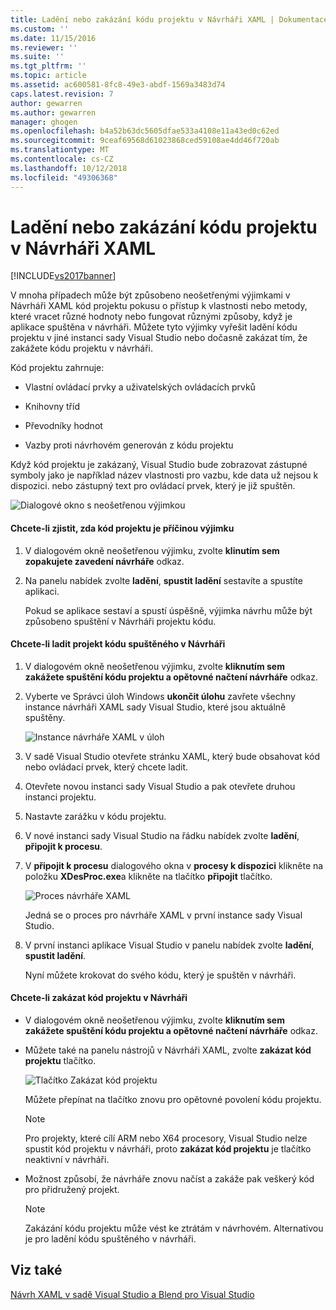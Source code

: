 ```yaml
---
title: Ladění nebo zakázání kódu projektu v Návrháři XAML | Dokumentace Microsoftu
ms.custom: ''
ms.date: 11/15/2016
ms.reviewer: ''
ms.suite: ''
ms.tgt_pltfrm: ''
ms.topic: article
ms.assetid: ac600581-8fc8-49e3-abdf-1569a3483d74
caps.latest.revision: 7
author: gewarren
ms.author: gewarren
manager: ghogen
ms.openlocfilehash: b4a52b63dc5605dfae533a4108e11a43ed0c62ed
ms.sourcegitcommit: 9ceaf69568d61023868ced59108ae4dd46f720ab
ms.translationtype: MT
ms.contentlocale: cs-CZ
ms.lasthandoff: 10/12/2018
ms.locfileid: "49306368"
---
```

# <a name="debugging-or-disabling-project-code-in-xaml-designer"></a>Ladění nebo zakázání kódu projektu v Návrháři XAML
[!INCLUDE[vs2017banner](../includes/vs2017banner.md)]

V mnoha případech může být způsobeno neošetřenými výjimkami v Návrháři XAML kód projektu pokusu o přístup k vlastnosti nebo metody, které vracet různé hodnoty nebo fungovat různými způsoby, když je aplikace spuštěna v návrháři. Můžete tyto výjimky vyřešit ladění kódu projektu v jiné instanci sady Visual Studio nebo dočasně zakázat tím, že zakážete kódu projektu v návrháři.  
  
 Kód projektu zahrnuje:  
  
-   Vlastní ovládací prvky a uživatelských ovládacích prvků  
  
-   Knihovny tříd  
  
-   Převodníky hodnot  
  
-   Vazby proti návrhovém generován z kódu projektu  
  
 Když kód projektu je zakázaný, Visual Studio bude zobrazovat zástupné symboly jako je například název vlastnosti pro vazbu, kde data už nejsou k dispozici. nebo zástupný text pro ovládací prvek, který je již spuštěn.  
  
 ![Dialogové okno s neošetřenou výjimkou](../designers/media/xaml-unhandledexception.png "XAML_UnhandledException")  
  
#### <a name="to-determine-if-project-code-is-causing-an-exception"></a>Chcete-li zjistit, zda kód projektu je příčinou výjimku  
  
1.  V dialogovém okně neošetřenou výjimku, zvolte **klinutím sem zopakujete zavedení návrháře** odkaz.  
  
2.  Na panelu nabídek zvolte **ladění**, **spustit ladění** sestavíte a spustíte aplikaci.  
  
     Pokud se aplikace sestaví a spustí úspěšně, výjimka návrhu může být způsobeno spuštění v Návrháři projektu kódu.  
  
#### <a name="to-debug-project-code-running-in-the-designer"></a>Chcete-li ladit projekt kódu spuštěného v Návrháři  
  
1.  V dialogovém okně neošetřenou výjimku, zvolte **kliknutím sem zakážete spuštění kódu projektu a opětovné načtení návrháře** odkaz.  
  
2.  Vyberte ve Správci úloh Windows **ukončit úlohu** zavřete všechny instance návrháři XAML sady Visual Studio, které jsou aktuálně spuštěny.  
  
     ![Instance návrháře XAML v úloh](../designers/media/xaml-taskmanager.png "XAML_TaskManager")  
  
3.  V sadě Visual Studio otevřete stránku XAML, který bude obsahovat kód nebo ovládací prvek, který chcete ladit.  
  
4.  Otevřete novou instanci sady Visual Studio a pak otevřete druhou instanci projektu.  
  
5.  Nastavte zarážku v kódu projektu.  
  
6.  V nové instanci sady Visual Studio na řádku nabídek zvolte **ladění**, **připojit k procesu**.  
  
7.  V **připojit k procesu** dialogového okna v **procesy k dispozici** klikněte na položku **XDesProc.exe**a klikněte na tlačítko **připojit** tlačítko.  
  
     ![Proces návrháře XAML](../designers/media/xaml-attach.png "XAML_Attach")  
  
     Jedná se o proces pro návrháře XAML v první instance sady Visual Studio.  
  
8.  V první instanci aplikace Visual Studio v panelu nabídek zvolte **ladění**, **spustit ladění**.  
  
     Nyní můžete krokovat do svého kódu, který je spuštěn v návrháři.  
  
#### <a name="to-disable-project-code-in-the-designer"></a>Chcete-li zakázat kód projektu v Návrháři  
  
-   V dialogovém okně neošetřenou výjimku, zvolte **kliknutím sem zakážete spuštění kódu projektu a opětovné načtení návrháře** odkaz.  
  
-   Můžete také na panelu nástrojů v Návrháři XAML, zvolte **zakázat kód projektu** tlačítko.  
  
     ![Tlačítko Zakázat kód projektu](../designers/media/xaml-disablecode.png "XAML_DisableCode")  
  
     Můžete přepínat na tlačítko znovu pro opětovné povolení kódu projektu.  
  
    > [!NOTE]
    >  Pro projekty, které cílí ARM nebo X64 procesory, Visual Studio nelze spustit kód projektu v návrháři, proto **zakázat kód projektu** je tlačítko neaktivní v návrháři.  
  
-   Možnost způsobí, že návrháře znovu načíst a zakáže pak veškerý kód pro přidružený projekt.  
  
    > [!NOTE]
    >  Zakázání kódu projektu může vést ke ztrátám v návrhovém. Alternativou je pro ladění kódu spuštěného v návrháři.  
  
## <a name="see-also"></a>Viz také  
 [Návrh XAML v sadě Visual Studio a Blend pro Visual Studio](../designers/designing-xaml-in-visual-studio.md)





